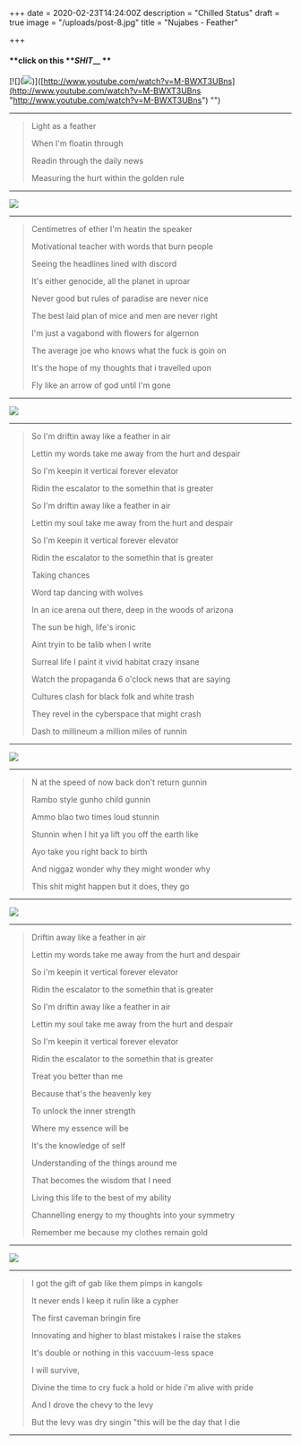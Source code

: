 +++
date = 2020-02-23T14:24:00Z
description = "Chilled Status"
draft = true
image = "/uploads/post-8.jpg"
title = "Nujabes - Feather"

+++
#### **click on this **_SHIT___ **

\[!\[\](![](http://img.youtube.com/vi/M-BWXT3UBns/0.jpg))\]([http://www.youtube.com/watch?v=M-BWXT3UBns](http://www.youtube.com/watch?v=M-BWXT3UBns "http://www.youtube.com/watch?v=M-BWXT3UBns") "")

***

 

 

> Light as a feather
>
> When I'm floatin through
>
> Readin through the daily news
>
> Measuring the hurt within the golden rule

***

  
![](https://images.pexels.com/photos/1320724/pexels-photo-1320724.jpeg?auto=compress&cs=tinysrgb&h=650&w=940)

***

> Centimetres of ether I'm heatin the speaker
>
> Motivational teacher with words that burn people
>
> Seeing the headlines lined with discord
>
> It's either genocide, all the planet in uproar
>
> Never good but rules of paradise are never nice
>
> The best laid plan of mice and men are never right
>
> I'm just a vagabond with flowers for algernon
>
> The average joe who knows what the fuck is goin on
>
> It's the hope of my thoughts that i travelled upon
>
> Fly like an arrow of god until I'm gone

***

  
![](https://images.pexels.com/photos/384553/pexels-photo-384553.jpeg?auto=compress&cs=tinysrgb&h=750&w=1260)

***

> So I'm driftin away like a feather in air
>
> Lettin my words take me away from the hurt and despair
>
> So I'm keepin it vertical forever elevator
>
> Ridin the escalator to the somethin that is greater
>
> So I'm driftin away like a feather in air
>
> Lettin my soul take me away from the hurt and despair
>
> So I'm keepin it vertical forever elevator
>
> Ridin the escalator to the somethin that is greater
>
> Taking chances
>
> Word tap dancing with wolves
>
> In an ice arena out there, deep in the woods of arizona
>
> The sun be high, life's ironic
>
> Aint tryin to be talib when I write
>
> Surreal life I paint it vivid habitat crazy insane
>
> Watch the propaganda 6 o'clock news that are saying
>
> Cultures clash for black folk and white trash
>
> They revel in the cyberspace that might crash
>
> Dash to millineum a million miles of runnin

***

![](https://ih0.redbubble.net/image.884027448.4536/flat,750x,075,f-pad,750x1000,f8f8f8.u1.jpg)

***

> N at the speed of now back don't return gunnin
>
> Rambo style gunho child gunnin
>
> Ammo blao two times loud stunnin
>
> Stunnin when I hit ya lift you off the earth like
>
> Ayo take you right back to birth
>
> And niggaz wonder why they might wonder why
>
> This shit might happen but it does, they go

***

![](https://images-wixmp-ed30a86b8c4ca887773594c2.wixmp.com/f/0ece7c6f-dfb3-42d7-8c94-ffcdad774445/ddkv8q3-c8f08a8b-3d0e-48f9-a8fb-acf705f2b7f3.jpg/v1/fill/w_1024,h_725,q_75,strp/arthur_fleck_by_slightlymadart_ddkv8q3-fullview.jpg?token=eyJ0eXAiOiJKV1QiLCJhbGciOiJIUzI1NiJ9.eyJzdWIiOiJ1cm46YXBwOjdlMGQxODg5ODIyNjQzNzNhNWYwZDQxNWVhMGQyNmUwIiwiaXNzIjoidXJuOmFwcDo3ZTBkMTg4OTgyMjY0MzczYTVmMGQ0MTVlYTBkMjZlMCIsIm9iaiI6W1t7ImhlaWdodCI6Ijw9NzI1IiwicGF0aCI6IlwvZlwvMGVjZTdjNmYtZGZiMy00MmQ3LThjOTQtZmZjZGFkNzc0NDQ1XC9kZGt2OHEzLWM4ZjA4YThiLTNkMGUtNDhmOS1hOGZiLWFjZjcwNWYyYjdmMy5qcGciLCJ3aWR0aCI6Ijw9MTAyNCJ9XV0sImF1ZCI6WyJ1cm46c2VydmljZTppbWFnZS5vcGVyYXRpb25zIl19.YPaZc2poAaGR3cHvv_GmIP9RS_WKvH15yRuahK47Kjk)

***

> Driftin away like a feather in air
>
> Lettin my words take me away from the hurt and despair
>
> So i'm keepin it vertical forever elevator
>
> Ridin the escalator to the somethin that is greater
>
> So I'm driftin away like a feather in air
>
> Lettin my soul take me away from the hurt and despair
>
> So I'm keepin it vertical forever elevator
>
> Ridin the escalator to the somethin that is greater
>
> Treat you better than me
>
> Because that's the heavenly key
>
> To unlock the inner strength
>
> Where my essence will be
>
> It's the knowledge of self
>
> Understanding of the things around me
>
> That becomes the wisdom that I need
>
> Living this life to the best of my ability
>
> Channelling energy to my thoughts into your symmetry
>
> Remember me because my clothes remain gold

***

![](https://images-na.ssl-images-amazon.com/images/I/712rXBdeq7L._UX679_.jpg)

***

> I got the gift of gab like them pimps in kangols
>
> It never ends I keep it rulin like a cypher
>
> The first caveman bringin fire
>
> Innovating and higher to blast mistakes I raise the stakes
>
> It's double or nothing in this vaccuum-less space
>
> I will survive,
>
> Divine the time to cry fuck a hold or hide i'm alive with pride
>
> And I drove the chevy to the levy
>
> But the levy was dry singin "this will be the day that I die

***